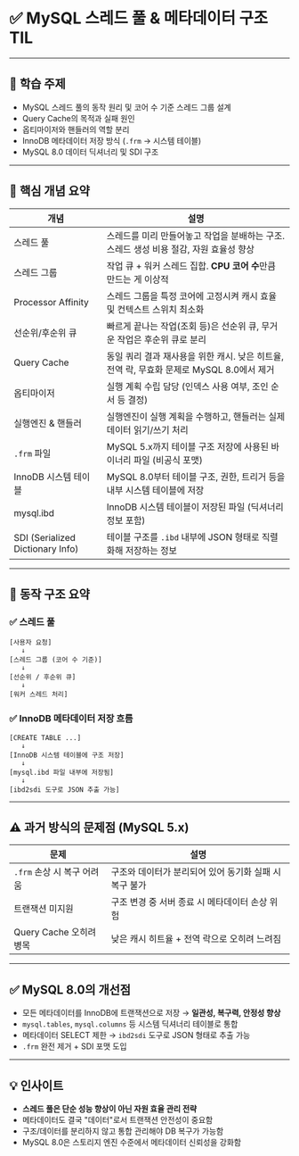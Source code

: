 # ✅ MySQL 스레드 풀 & 메타데이터 구조 TIL

---

## 📌 학습 주제

* MySQL 스레드 풀의 동작 원리 및 코어 수 기준 스레드 그룹 설계
* Query Cache의 목적과 실패 원인
* 옵티마이저와 핸들러의 역할 분리
* InnoDB 메타데이터 저장 방식 (`.frm` → 시스템 테이블)
* MySQL 8.0 데이터 딕셔너리 및 SDI 구조

---

## 🧩 핵심 개념 요약

| 개념                               | 설명                                                        |
| -------------------------------- | --------------------------------------------------------- |
| 스레드 풀                            | 스레드를 미리 만들어놓고 작업을 분배하는 구조. 스레드 생성 비용 절감, 자원 효율성 향상        |
| 스레드 그룹                           | 작업 큐 + 워커 스레드 집합. **CPU 코어 수**만큼 만드는 게 이상적                |
| Processor Affinity               | 스레드 그룹을 특정 코어에 고정시켜 캐시 효율 및 컨텍스트 스위치 최소화                  |
| 선순위/후순위 큐                        | 빠르게 끝나는 작업(조회 등)은 선순위 큐, 무거운 작업은 후순위 큐로 분리                |
| Query Cache                      | 동일 쿼리 결과 재사용을 위한 캐시. 낮은 히트율, 전역 락, 무효화 문제로 MySQL 8.0에서 제거 |
| 옵티마이저                            | 실행 계획 수립 담당 (인덱스 사용 여부, 조인 순서 등 결정)                       |
| 실행엔진 & 핸들러                       | 실행엔진이 실행 계획을 수행하고, 핸들러는 실제 데이터 읽기/쓰기 처리                   |
| `.frm` 파일                        | MySQL 5.x까지 테이블 구조 저장에 사용된 바이너리 파일 (비공식 포맷)               |
| InnoDB 시스템 테이블                   | MySQL 8.0부터 테이블 구조, 권한, 트리거 등을 내부 시스템 테이블에 저장             |
| mysql.ibd                        | InnoDB 시스템 테이블이 저장된 파일 (딕셔너리 정보 포함)                       |
| SDI (Serialized Dictionary Info) | 테이블 구조를 `.ibd` 내부에 JSON 형태로 직렬화해 저장하는 정보                  |

---

## 🔁 동작 구조 요약

### ✅ 스레드 풀

```
[사용자 요청] 
   ↓ 
[스레드 그룹 (코어 수 기준)] 
   ↓ 
[선순위 / 후순위 큐] 
   ↓ 
[워커 스레드 처리]
```

### ✅ InnoDB 메타데이터 저장 흐름

```
[CREATE TABLE ...] 
   ↓ 
[InnoDB 시스템 테이블에 구조 저장] 
   ↓ 
[mysql.ibd 파일 내부에 저장됨] 
   ↓ 
[ibd2sdi 도구로 JSON 추출 가능]
```

---

## ⚠️ 과거 방식의 문제점 (MySQL 5.x)

| 문제                 | 설명                              |
| ------------------ | ------------------------------- |
| `.frm` 손상 시 복구 어려움 | 구조와 데이터가 분리되어 있어 동기화 실패 시 복구 불가 |
| 트랜잭션 미지원           | 구조 변경 중 서버 종료 시 메타데이터 손상 위험     |
| Query Cache 오히려 병목 | 낮은 캐시 히트율 + 전역 락으로 오히려 느려짐      |

---

## ✅ MySQL 8.0의 개선점

* 모든 메타데이터를 InnoDB에 트랜잭션으로 저장 → **일관성, 복구력, 안정성 향상**
* `mysql.tables`, `mysql.columns` 등 시스템 딕셔너리 테이블로 통합
* 메타데이터 SELECT 제한 → `ibd2sdi` 도구로 JSON 형태로 추출 가능
* `.frm` 완전 제거 + SDI 포맷 도입

---

## 💡 인사이트

* **스레드 풀은 단순 성능 향상이 아닌 자원 효율 관리 전략**
* 메타데이터도 결국 "데이터"로서 트랜잭션 안전성이 중요함
* 구조/데이터를 분리하지 않고 통합 관리해야 DB 복구가 가능함
* MySQL 8.0은 스토리지 엔진 수준에서 메타데이터 신뢰성을 강화함


